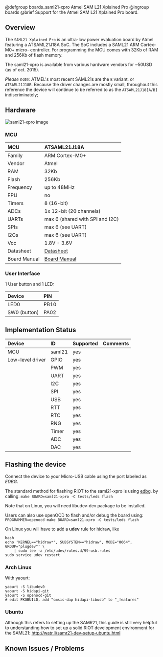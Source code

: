 @defgroup    boards_saml21-xpro Atmel SAM L21 Xplained Pro
@ingroup     boards
@brief       Support for the Atmel SAM L21 Xplained Pro board.

## Overview

The `SAML21 Xplained Pro` is an ultra-low power evaluation board by Atmel
featuring a ATSAML21J18A SoC. The SoC includes a SAML21 ARM Cortex-M0+ micro-
controller. For programming the MCU comes with 32Kb of RAM and 256Kb of flash
memory.

The saml21-xpro is available from various hardware vendors for ~50USD (as of
oct. 2015).

*Please note:*  ATMEL's most recent SAML21s are the `B` variant, or
`ATSAML21J18B`.  Because the driver changes are mostly small, throughout this
reference the device will continue to be referred to as the `ATSAML21J18[A/B]`
indiscriminately;

## Hardware

![saml21-xpro image](https://www.microchip.com/_ImagedCopy/ATSAML21-XPRO-B_angle.jpg)


### MCU
| MCU        | ATSAML21J18A      |
|:------------- |:--------------------- |
| Family | ARM Cortex-M0+    |
| Vendor | Atmel |
| RAM        | 32Kb |
| Flash      | 256Kb             |
| Frequency  | up to 48MHz |
| FPU        | no                |
| Timers | 8 (16-bit)    |
| ADCs       | 1x 12-bit (20 channels)           |
| UARTs      | max 6 (shared with SPI and I2C)               |
| SPIs       | max 6 (see UART)                  |
| I2Cs       | max 6 (see UART)              |
| Vcc        | 1.8V - 3.6V           |
| Datasheet  | [Datasheet](http://www.atmel.com/Images/Atmel-42385-SAM-L21-Datasheet.pdf) |
| Board Manual   | [Board Manual](http://www.atmel.com/Images/Atmel-42405-SAML21-Xplained-Pro_User-Guide.pdf)|

### User Interface

1 User button and 1 LED:

| Device | PIN |
|:------ |:--- |
| LED0   | PB10 |
| SW0 (button) | PA02 |


## Implementation Status

| Device | ID        | Supported | Comments  |
|:------------- |:------------- |:------------- |:------------- |
| MCU        | saml21        | yes    |  |
| Low-level driver | GPIO    | yes       | |
|        | PWM       | yes       | |
|        | UART      | yes       | |
|        | I2C       | yes       | |
|        | SPI       | yes       | |
|        | USB       | yes       | |
|        | RTT       | yes       | |
|        | RTC       | yes       | |
|        | RNG       | yes       | |
|        | Timer     | yes       | |
|        | ADC       | yes       | |
|        | DAC       | yes       | |



## Flashing the device

Connect the device to your Micro-USB cable using the port labeled as *EDBG*.

The standard method for flashing RIOT to the saml21-xpro is using [edbg](https://github.com/ataradov/edbg).
by calling: `make BOARD=saml21-xpro -C tests/leds flash`

Note that on Linux, you will need libudev-dev package to be installed.

Users can also use openOCD to flash and/or debug the board using:
`PROGRAMMER=openocd make BOARD=saml21-xpro -C tests/leds flash`

On Linux you will have to add a **udev** rule for hidraw, like
```
bash
echo 'KERNEL=="hidraw*", SUBSYSTEM=="hidraw", MODE="0664", GROUP="plugdev"' \
    | sudo tee -a /etc/udev/rules.d/99-usb.rules
sudo service udev restart
```

### Arch Linux
With yaourt:
```
yaourt -S libudev0
yaourt -S hidapi-git
yaourt -S openocd-git
# edit PKGBUILD, add "cmsis-dap hidapi-libusb" to "_features"
```

### Ubuntu
Although this refers to setting up the SAMR21, this guide is still very
helpful to understanding how to set up a solid RIOT development environment for
the SAML21: http://watr.li/samr21-dev-setup-ubuntu.html

## Known Issues / Problems
